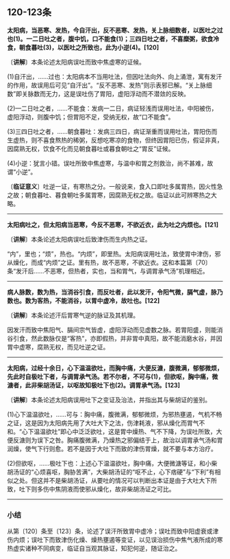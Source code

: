 ## 120-123条

**太阳病，当恶寒、发热，今自汗出，反不恶寒、发热，关上脉细数者，以医吐之过也(1)。一二日吐之者，腹中饥，口不能食(1)；三四日吐之者，不喜糜粥，欲食冷食，朝食暮吐(3)，以医吐之所致也，此为小逆(4)。[120]**

〔**讲解**〕本条论述太阳病误吐而致中焦虚寒的证候。

(1)自汗出，……过也：太阳病本不当用吐法，但因吐法向外、向上涌泄，寓有发汗的作用，故误用后可见“自汗出”。“反不恶寒、发热”则示表邪已解。“关上脉细数”即关脉数而无力，这是误吐伤了胃阳，虚阳浮动而不潜敛的反映。

(2)—二日吐之者，……不能食：发病一二日，病证轻浅而误用吐法，中阳被伤，虚阳浮动，则腹中饥；但胃阳不足，受纳无权，故“口不能食”。

(3)三四日吐之者，……朝食暮吐：发病三四日，病证渐重而误用吐法，胃阳伤而生虚热，则不喜食熬热的稀粥，反想吃寒凉的食物，但终因胃阳已伤，假证非真，因腐熟无权，饮食不化而见朝食暮吐或暮食朝吐之“胃反”证候。

(4)小逆：犹言小错。误吐所致中焦虚寒，与温中和胃之剂救治，尚不甚难，故谓“小逆”。

〔**临证意义**〕吐逆一证，有寒热之分。一般说来，食入口即吐多属胃热，因火性急之故；朝食暮吐、暮食朝吐多属胃寒，因腐熟无权之故。临证以此可辨寒热之大略。

------

**太阳病吐之，但太阳病当恶寒，今反不恶寒，不欲近衣，此为吐之内烦也。[121]**

〔**讲解**〕本条论述太阳病误吐后致津伤而生内热之证。

“内”，里也；“烦”，热也。“内烦”，即里热。太阳病误用吐法，致使胃中津伤，邪从燥化，而成“内烦”之证。里有热，故不恶寒，不欲近衣。这和本篇第〔70〕条“发汗后……不恶寒，但热者，实也，当和胃气，与调胃承气汤”机理相近。

------

**病人脉数，数为热，当消谷引食，而反吐者，此以发汗，令阳气微，膈气虚，脉乃数也。数为客热，不能消谷，以胃中虚冷，故吐也。[122]**

〔**讲解**〕本条论述汗后胃寒气逆的脉证及其机理。

因发汗而致中焦阳气、膈间宗气皆虚，虚阳浮动而见虚数之脉。若胃阳盛，则能消谷引食，然此数脉仅是“客热”，亦即假热，并非胃中真阳，故不能消磨水谷，并因胃中虚寒，腐熟无权，而见吐逆之证。

------

**太阳病，过经十余日，心下温温欲吐，而胸中痛，大便反溏，腹微满，郁郁微烦，先此时自极吐下者，与调胃承气汤。若不尔者，不可与(1)，但欲呕，胸中痛，微溏者，此非柴胡汤证，以呕故知极吐下也(2)。调胃承气汤。[123]**

〔**讲解**〕本条论述太阳病误用吐下之变证及治法，并指出其与柴胡证的鉴别。

(1)心下温温欲吐，……可与：胸中痛，腹微满，郁郁微烦，为邪热壅遏，气机不畅之证，这是因为太阳病先用了大吐大下之法，伤津耗液，邪从燥化而胃气不和。“心下温温欲吐”即心中泛泛欲吐，这是胃中燥热、气不下降，为误吐所致，大便反溏则为误下之咎。胸痛腹微满，乃燥热之邪偏结于上，故治以调胃承气汤和胃润燥，使气下行则愈。若不是因于大吐下而致的津伤胃燥，就不要与本方治疗。

(2)但欲呕，……极吐下也：上述心下温温欲吐，胸中痛，大便微溏等证，和小柴胡汤证的“心烦喜呕，胸胁苦满”，大柴胡汤证的“呕不止，心下痞硬”与“下利”有相似之处。但这并不是柴胡汤证，从要吐的情况可以判断出本证是由于大吐大下所致，吐下则多伤中焦阴液而使邪从燥化，故非柴胡汤证之可比。

------

### **小结**

从第〔120〕条至〔123〕条，论述了误汗所致胃中虚冷；误吐而致中阳虚衰或津伤内烦；误吐下而致津伤化燥、燥热壅遏等变证，以见误治损伤中焦气液所成的寒热虚实诸种不同病变，临证自当观其脉证，知犯何逆，随证治之。
